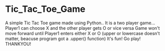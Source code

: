 # Tic_Tac_Toe_Game
A simple Tic Tac Toe game made using Python..
It is a two player game...
Player1 can choose X and the other player gets O or vice versa
Game won't move forward until Player1 enters either X or O (upper or lowercase doesn't matter, beacuse program got a .upper() function)
It's fun! Go play!
THANKYOU!
